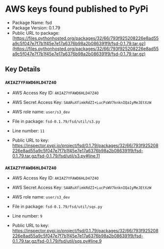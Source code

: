 # AWS keys found published to PyPi

* Package Name: fsd
* Package Version: 0.1.79
* Public URL to package: [https://files.pythonhosted.org/packages/32/66/793f925208226e8ad55a9c5f047e7f7b1f45e7e17a6376b98a2b086391f9/fsd-0.1.79.tar.gz](https://files.pythonhosted.org/packages/32/66/793f925208226e8ad55a9c5f047e7f7b1f45e7e17a6376b98a2b086391f9/fsd-0.1.79.tar.gz)

## Key Details

### `AKIAZ7YFAWD6HLD47Z4O`

* AWS Access Key ID: `AKIAZ7YFAWD6HLD47Z4O`
* AWS Secret Access Key: `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` 
* AWS role name: `user/s3_dev`
* File in package: `fsd-0.1.79/fsd/util/s3.py`
* Line number: `11`

* Public URL to key: https://inspector.pypi.io/project/fsd/0.1.79/packages/32/66/793f925208226e8ad55a9c5f047e7f7b1f45e7e17a6376b98a2b086391f9/fsd-0.1.79.tar.gz/fsd-0.1.79/fsd/util/s3.py#line.11



### `AKIAZ7YFAWD6HLD47Z4O`

* AWS Access Key ID: `AKIAZ7YFAWD6HLD47Z4O`
* AWS Secret Access Key: `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` 
* AWS role name: `user/s3_dev`
* File in package: `fsd-0.1.79/fsd/util/sqs.py`
* Line number: `9`

* Public URL to key: https://inspector.pypi.io/project/fsd/0.1.79/packages/32/66/793f925208226e8ad55a9c5f047e7f7b1f45e7e17a6376b98a2b086391f9/fsd-0.1.79.tar.gz/fsd-0.1.79/fsd/util/sqs.py#line.9



